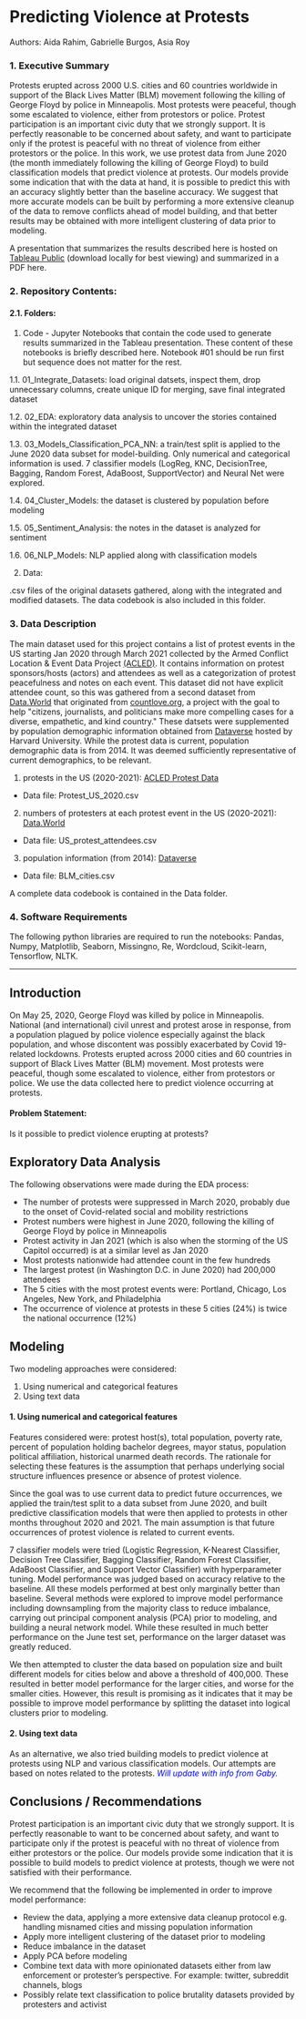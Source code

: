 # Predicting Violence at Protests
Authors: Aida Rahim, Gabrielle Burgos, Asia Roy

### 1. Executive Summary

Protests erupted across 2000 U.S. cities and 60 countries worldwide in support of the Black Lives Matter (BLM) movement following the killing of George Floyd by police in Minneapolis. Most protests were peaceful, though some escalated to violence, either from protestors or police. Protest participation is an important civic duty that we strongly support. It is perfectly reasonable to be concerned about safety, and want to participate only if the protest is peaceful with no threat of violence from either protestors or the police. In this work, we use protest data from June 2020 (the month immediately following the killing of George Floyd) to build classification models that predict violence at protests. Our models provide some indication that with the data at hand, it is possible to predict this with an accuracy slightly better than the baseline accuracy. We suggest that more accurate models can be built by performing a more extensive cleanup of the data to remove conflicts ahead of model building, and that better results may be obtained with more intelligent clustering of data prior to modeling.

A presentation that summarizes the results described here is hosted on [Tableau Public](https://public.tableau.com/profile/asia5424#!/vizhome/PredictingViolenceatProtestsFinal/Introduction?publish=yes) (download locally for best viewing) and summarized in a PDF here.

### 2. Repository Contents:

#### 2.1. Folders:

1. Code - Jupyter Notebooks that contain the code used to generate results summarized in the Tableau presentation. These content of these notebooks is briefly described here. Notebook #01 should be run first but sequence does not matter for the rest.

  1.1. 01_Integrate_Datasets: load original datsets, inspect them, drop unnecessary columns, create unique ID for merging, save final integrated dataset

  1.2. 02_EDA: exploratory data analysis to uncover the stories contained within the integrated dataset

  1.3. 03_Models_Classification_PCA_NN: a train/test split is applied to the June 2020 data subset for model-building. Only numerical and categorical information is used. 7 classifier models (LogReg, KNC, DecisionTree, Bagging, Random Forest, AdaBoost, SupportVector) and Neural Net were explored.

  1.4. 04_Cluster_Models: the dataset is clustered by population before modeling

  1.5. 05_Sentiment_Analysis: the notes in the dataset is analyzed for sentiment

  1.6. 06_NLP_Models: NLP applied along with classification models

2. Data:

  .csv files of the original datasets gathered, along with the integrated and modified datasets. The data codebook is also included in this folder.

### 3. Data Description

The main dataset used for this project contains a list of protest events in the US starting Jan 2020 through March 2021 collected by the Armed Conflict Location & Event Data Project [(ACLED)](https://acleddata.com/special-projects/us-crisis-monitor/). It contains information on protest sponsors/hosts (actors) and attendees as well as a categorization of protest peacefulness and notes on each event. This dataset did not have explicit attendee count, so this was gathered from a second dataset from [Data.World](https://data.world/liz-friedman/us-protests-data-2017-onward) that originated from [countlove.org](https://countlove.org/), a project with the goal to help "citizens, journalists, and politicians make more compelling cases for a diverse, empathetic, and kind country." These datsets were supplemented by population demographic information obtained from [Dataverse](https://dataverse.harvard.edu/dataset.xhtml?persistentId=doi:10.7910/DVN/L2GSK6) hosted by Harvard University. While the protest data is current, population demographic data is from 2014. It was deemed sufficiently representative of current demographics, to be relevant.

1. protests in the US (2020-2021): [ACLED Protest Data](https://acleddata.com/special-projects/us-crisis-monitor/)
  * Data file: Protest_US_2020.csv
2. numbers of protesters at each protest event in the US (2020-2021): [Data.World](https://data.world/liz-friedman/us-protests-data-2017-onward)
  * Data file: US_protest_attendees.csv
3. population information (from 2014): [Dataverse](https://dataverse.harvard.edu/dataset.xhtml?persistentId=doi:10.7910/DVN/L2GSK6)
  * Data file: BLM_cities.csv

A complete data codebook is contained in the Data folder.

### 4. Software Requirements

The following python libraries are required to run the notebooks: Pandas, Numpy, Matplotlib, Seaborn, Missingno, Re, Wordcloud, Scikit-learn, Tensorflow, NLTK.

---

## Introduction
On May 25, 2020, George Floyd was killed by police in Minneapolis. National (and international) civil unrest and protest arose in response, from a population plagued by police violence especially against the black population, and whose discontent was possibly exacerbated by Covid 19-related lockdowns. Protests erupted across 2000 cities and 60 countries in support of Black Lives Matter (BLM) movement. Most protests were peaceful, though some escalated to violence, either from protestors or police. We use the data collected here to predict violence occurring at protests.

#### Problem Statement:
Is it possible to predict violence erupting at protests?

## Exploratory Data Analysis

The following observations were made during the EDA process:
* The number of protests were suppressed in March 2020, probably due to the onset of Covid-related social and mobility restrictions
* Protest numbers were highest in June 2020, following the killing of George Floyd by police in Minneapolis
* Protest activity in Jan 2021 (which is also when the storming of the US Capitol occurred) is at a similar level as Jan 2020
* Most protests nationwide had attendee count in the few hundreds
* The largest protest (in Washington D.C. in June 2020) had 200,000 attendees
* The 5 cities with the most protest events were: Portland, Chicago, Los Angeles, New York, and Philadelphia
* The occurrence of violence at protests in these 5 cities (24%) is twice the national occurrence (12%)

## Modeling

Two modeling approaches were considered:
1. Using numerical and categorical features
2. Using text data

#### 1. Using numerical and categorical features
Features considered were: protest host(s), total population, poverty rate, percent of population holding bachelor degrees, mayor status, population political affiliation, historical unarmed death records. The rationale for selecting these features is the assumption that perhaps underlying social structure influences presence or absence of protest violence.

Since the goal was to use current data to predict future occurrences, we applied the train/test split to a data subset from June 2020, and built predictive classification models that were then applied to protests in other months throughout 2020 and 2021. The main assumption is that future occurrences of protest violence is related to current events.

7 classifier models were tried (Logistic Regression, K-Nearest Classifier, Decision Tree Classifier, Bagging Classifier, Random Forest Classifier, AdaBoost Classifier, and Support Vector Classifier) with hyperparameter tuning. Model performance was judged based on accuracy relative to the baseline. All these models performed at best only marginally better than baseline. Several methods were explored to improve model performance including downsampling from the majority class to reduce imbalance, carrying out principal component analysis (PCA) prior to modeling, and building a neural network model. While these resulted in much better performance on the June test set, performance on the larger dataset was greatly reduced.

We then attempted to cluster the data based on population size and built different models for cities below and above a threshold of 400,000. These resulted in better model performance for the larger cities, and worse for the smaller cities. However, this result is promising as it indicates that it may be possible to improve model performance by splitting the dataset into logical clusters prior to modeling.

#### 2. Using text data
As an alternative, we also tried building models to predict violence at protests using NLP and various classification models. Our attempts are based on notes related to the protests.
<span style="color:blue">*Will update with info from Gaby.*</span>

## Conclusions / Recommendations

Protest participation is an important civic duty that we strongly support. It is perfectly reasonable to want to be concerned about safety, and want to participate only if the protest is peaceful with no threat of violence from either protestors or the police. Our models provide some indication that it is possible to build models to predict violence at protests, though we were not satisfied with their performance.

We recommend that the following be implemented in order to improve model performance:
* Review the data, applying a more extensive data cleanup protocol e.g. handling misnamed cities and missing population information
* Apply more intelligent clustering of the dataset prior to modeling
* Reduce imbalance in the dataset
* Apply PCA before modeling
* Combine text data with more opinionated datasets either from law enforcement or protester’s perspective. For example: twitter, subreddit channels, blogs
* Possibly relate text classification to police brutality datasets provided by protesters and activist
